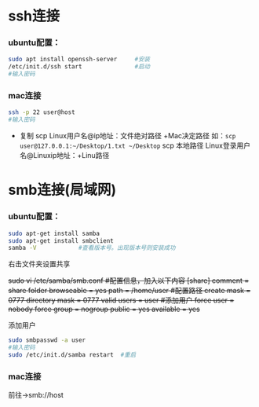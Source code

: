 # ssh连接

### ubuntu配置：
```sh
sudo apt install openssh-server     #安装
/etc/init.d/ssh start               #启动
#输入密码
```
### mac连接
```sh
ssh -p 22 user@host
#输入密码
```
- 复制
scp Linux用户名@ip地址：文件绝对路径 +Mac决定路径
如：`scp user@127.0.0.1:~/Desktop/1.txt ~/Desktop`
scp 本地路径  Linux登录用户名@Linuxip地址：+Linu路径

# smb连接(局域网)

### ubuntu配置：
```sh
sudo apt-get install samba
sudo apt-get install smbclient
samba -V            #查看版本号。出现版本号则安装成功
```
右击文件夹设置共享

~~sudo vi /etc/samba/smb.conf     #配置信息，加入以下内容
[share]
   comment = share folder
   browseable = yes
   path = /home/user        #配置路径
   create mask = 0777
   directory mask = 0777
   valid users = user       #添加用户
   force user = nobody
   force group = nogroup
   public = yes
   available = yes~~


添加用户
```sh
sudo smbpasswd -a user
#输入密码
sudo /etc/init.d/samba restart  #重启
```
### mac连接
前往->smb://host
